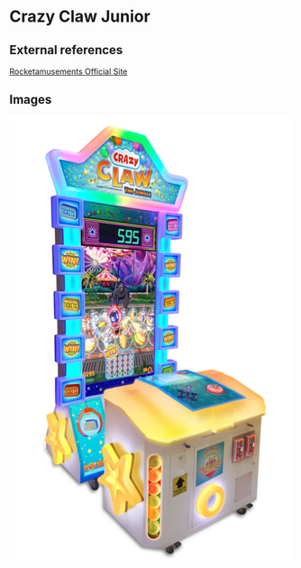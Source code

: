 # Crazy Claw Junior

## External references

[Rocketamusements Official Site](https://www.rocketamusements.com)

## Images

![Crazy Claw Junior](/projects/crazy_claw_original/jr-machine_2_orig.jpg "Compact 1-player, 43 wide, 57 deep inches")
